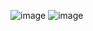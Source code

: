 ![image](https://github.com/user-attachments/assets/b419d950-81ec-4a33-a3ca-63b6f0630df1)
![image](https://github.com/user-attachments/assets/e876a435-066f-4f91-ab02-3707e2d8a92d)
